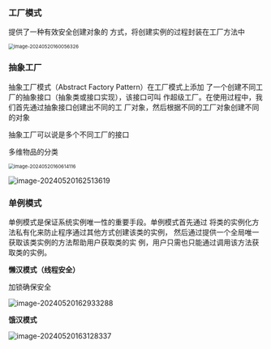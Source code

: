 ### 工厂模式

提供了一种有效安全创建对象的 方式，将创建实例的过程封装在工厂方法中

<img src="C:\Users\86147\AppData\Roaming\Typora\typora-user-images\image-20240520160056326.png" alt="image-20240520160056326" style="zoom: 67%;" />

### 抽象工厂

抽象工厂模式（Abstract Factory Pattern）在工厂模式上添加 了一个创建不同工厂的抽象接口（抽象类或接口实现），该接口可叫 作超级工厂。在使用过程中，我们首先通过抽象接口创建出不同的工 厂对象，然后根据不同的工厂对象创建不同的对象

抽象工厂可以说是多个不同工厂的接口

多维物品的分类

<img src="C:\Users\86147\AppData\Roaming\Typora\typora-user-images\image-20240520160614116.png" alt="image-20240520160614116" style="zoom:67%;" />

![image-20240520162513619](C:\Users\86147\AppData\Roaming\Typora\typora-user-images\image-20240520162513619.png)

### 单例模式

单例模式是保证系统实例唯一性的重要手段。单例模式首先通过 将类的实例化方法私有化来防止程序通过其他方式创建该类的实例， 然后通过提供一个全局唯一获取该类实例的方法帮助用户获取类的实 例，用户只需也只能通过调用该方法获取类的实例。

**懒汉模式（线程安全）**

加锁确保安全

![image-20240520162933288](C:\Users\86147\AppData\Roaming\Typora\typora-user-images\image-20240520162933288.png)

**饿汉模式**

![image-20240520163128337](C:\Users\86147\AppData\Roaming\Typora\typora-user-images\image-20240520163128337.png)